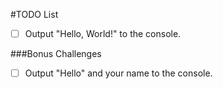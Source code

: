 #TODO List
- [ ] Output "Hello, World!" to the console.

###Bonus Challenges
- [ ] Output "Hello" and your name to the console.